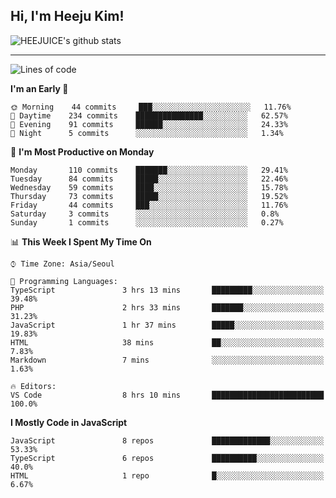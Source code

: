 ## Hi, I'm Heeju Kim!

![HEEJUICE's github stats](https://github-readme-stats.vercel.app/api?username=HEEJUICE&show_icons=true)

---
<!--START_SECTION:waka-->
![Lines of code](https://img.shields.io/badge/From%20Hello%20World%20I%27ve%20Written-8.2%20million%20lines%20of%20code-blue)

**I'm an Early 🐤** 

```text
🌞 Morning    44 commits     ███░░░░░░░░░░░░░░░░░░░░░░   11.76% 
🌆 Daytime    234 commits    ███████████████░░░░░░░░░░   62.57% 
🌃 Evening    91 commits     ██████░░░░░░░░░░░░░░░░░░░   24.33% 
🌙 Night      5 commits      ░░░░░░░░░░░░░░░░░░░░░░░░░   1.34%

```
📅 **I'm Most Productive on Monday** 

```text
Monday       110 commits    ███████░░░░░░░░░░░░░░░░░░   29.41% 
Tuesday      84 commits     █████░░░░░░░░░░░░░░░░░░░░   22.46% 
Wednesday    59 commits     ████░░░░░░░░░░░░░░░░░░░░░   15.78% 
Thursday     73 commits     █████░░░░░░░░░░░░░░░░░░░░   19.52% 
Friday       44 commits     ███░░░░░░░░░░░░░░░░░░░░░░   11.76% 
Saturday     3 commits      ░░░░░░░░░░░░░░░░░░░░░░░░░   0.8% 
Sunday       1 commits      ░░░░░░░░░░░░░░░░░░░░░░░░░   0.27%

```


📊 **This Week I Spent My Time On** 

```text
⌚︎ Time Zone: Asia/Seoul

💬 Programming Languages: 
TypeScript               3 hrs 13 mins       █████████░░░░░░░░░░░░░░░░   39.48% 
PHP                      2 hrs 33 mins       ███████░░░░░░░░░░░░░░░░░░   31.23% 
JavaScript               1 hr 37 mins        █████░░░░░░░░░░░░░░░░░░░░   19.83% 
HTML                     38 mins             ██░░░░░░░░░░░░░░░░░░░░░░░   7.83% 
Markdown                 7 mins              ░░░░░░░░░░░░░░░░░░░░░░░░░   1.63%

🔥 Editors: 
VS Code                  8 hrs 10 mins       █████████████████████████   100.0%

```

**I Mostly Code in JavaScript** 

```text
JavaScript               8 repos             █████████████░░░░░░░░░░░░   53.33% 
TypeScript               6 repos             ██████████░░░░░░░░░░░░░░░   40.0% 
HTML                     1 repo              █░░░░░░░░░░░░░░░░░░░░░░░░   6.67%

```



<!--END_SECTION:waka-->
